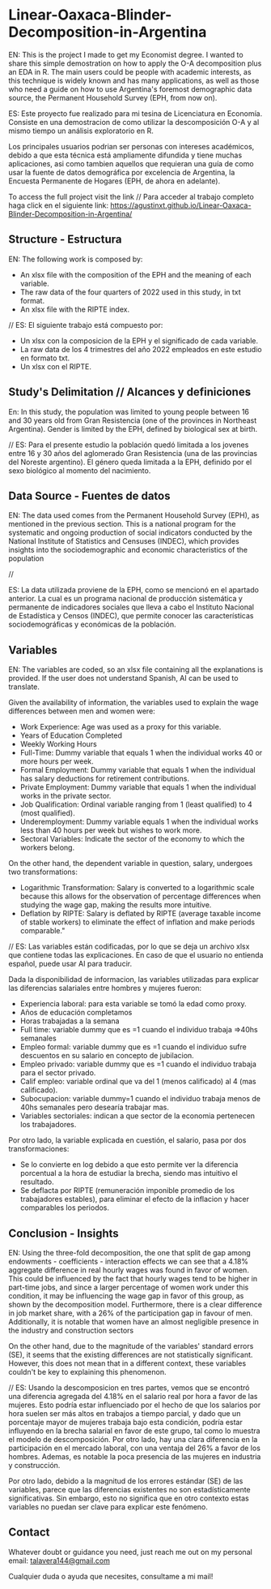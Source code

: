 # Linear-Oaxaca-Blinder-Decomposition-in-Argentina
EN: This is the project I made to get my Economist degree. I wanted to share this simple demostration on how to apply the O-A decomposition plus an EDA in R. 
The main users could be people with academic interests, as this technique is widely known and has many applications, as well as those who need a guide on how to use Argentina's foremost demographic data source, the Permanent Household Survey (EPH, from now on).


ES: Este proyecto fue realizado para mi tesina de Licenciatura en Economía. Consiste en una demostracion de como utilizar la descomposición O-A y al mismo tiempo un análisis exploratorio en R.

Los principales usuarios podrian ser personas con intereses académicos, debido a que esta técnica está ampliamente difundida y tiene muchas aplicaciones, asi como tambien aquellos que requieran una guía de como usar la fuente de datos demográfica por excelencia de Argentina, la Encuesta Permanente de Hogares (EPH, de ahora en adelante). 

To access the full project visit the link // Para acceder al trabajo completo haga click en el siguiente link: 
https://agustinxt.github.io/Linear-Oaxaca-Blinder-Decomposition-in-Argentina/

## Structure - Estructura 
EN:
The following work is composed by:

* An xlsx file with the composition of the EPH and the meaning of each variable.
* The raw data of the four quarters of 2022 used in this study, in txt format.
* An xlsx file with the RIPTE index.

//
ES:
El siguiente trabajo está compuesto por:
* Un xlsx con la composicion de la EPH y el significado de cada variable.
* La raw data de los 4 trimestres del año 2022 empleados en este estudio en formato txt.
* Un xlsx con el RIPTE.

## Study's Delimitation // Alcances y definiciones
En:
In this study, the population was limited to young people between 16 and 30 years old from Gran Resistencia (one of the provinces in Northeast Argentina).
Gender is limited by the EPH, defined by biological sex at birth.

//
ES:
Para el presente estudio la población quedó limitada a los jovenes entre 16 y 30 años del aglomerado Gran Resistencia (una de las provincias del Noreste argentino).
El género queda limitada a la EPH, definido por el sexo biológico al momento del nacimiento.


## Data Source - Fuentes de datos
EN: The data used comes from the Permanent Household Survey (EPH), as mentioned in the previous section. This is a national program for the systematic and ongoing production of social indicators conducted by the National Institute of Statistics and Censuses (INDEC), which provides insights into the sociodemographic and economic characteristics of the population

//

ES: La data utilizada proviene de la EPH, como se mencionó en el apartado anterior. La cual es un programa nacional de producción sistemática y permanente de indicadores sociales que lleva a cabo el Instituto Nacional de Estadística y Censos (INDEC), que permite conocer las características sociodemográficas y económicas de la población.

## Variables 
EN:
The variables are coded, so an xlsx file containing all the explanations is provided. If the user does not understand Spanish, AI can be used to translate.

Given the availability of information, the variables used to explain the wage differences between men and women were:

* Work Experience: Age was used as a proxy for this variable.
* Years of Education Completed
* Weekly Working Hours
* Full-Time: Dummy variable that equals 1 when the individual works 40 or more hours per week.
* Formal Employment: Dummy variable that equals 1 when the individual has salary deductions for retirement contributions.
* Private Employment: Dummy variable that equals 1 when the individual works in the private sector.
* Job Qualification: Ordinal variable ranging from 1 (least qualified) to 4 (most qualified).
* Underemployment: Dummy variable equals 1 when the individual works less than 40 hours per week but wishes to work more.
* Sectoral Variables: Indicate the sector of the economy to which the workers belong.

On the other hand, the dependent variable in question, salary, undergoes two transformations:
* Logarithmic Transformation: Salary is converted to a logarithmic scale because this allows for the observation of percentage differences when studying the wage gap, making the results more intuitive.
* Deflation by RIPTE: Salary is deflated by RIPTE (average taxable income of stable workers) to eliminate the effect of inflation and make periods comparable."

//
ES:
Las variables están codificadas, por lo que se deja un archivo xlsx que contiene todas las explicaciones. En caso de que el usuario no entienda español, puede usar AI para traducir.

Dada la disponibilidad de informacion, las variables utilizadas para explicar las diferencias salariales entre hombres y mujeres fueron: 
* Experiencia laboral: para esta variable se tomó la edad como proxy.
* Años de educación completamos
* Horas trabajadas a la semana
* Full time: variable dummy que es =1 cuando el individuo trabaja =>40hs semanales
* Empleo formal: variable dummy que es =1 cuando el individuo sufre descuentos en su salario en concepto de jubilacion.
* Empleo privado: variable dummy que es =1 cuando el individuo trabaja para el sector privado.
* Calif empleo: variable ordinal que va del 1 (menos calificado) al 4 (mas calificado).
* Subocupacion: variable dummy=1 cuando el individuo trabaja menos de 40hs semanales pero desearía trabajar mas.
* Variables sectoriales: indican a que sector de la economia pertenecen los trabajadores. 

Por otro lado, la variable explicada en cuestión, el salario, pasa por dos transformaciones:
* Se lo convierte en log debido a que esto permite ver la diferencia porcentual a la hora de estudiar la brecha, siendo mas intuitivo el resultado.
* Se deflacta por RIPTE (remuneración imponible promedio de los  trabajadores estables), para eliminar el efecto de la inflacion y hacer comparables los periodos.

## Conclusion - Insights
EN:
Using the three-fold decomposition, the one that split de gap among endowments - coefficients - interaction effects we can see that a 4.18% aggregate difference in real hourly wages was found in favor of women. This could be influenced by the fact that hourly wages tend to be higher in part-time jobs, and since a larger percentage of women work under this condition, it may be influencing the wage gap in favor of this group, as shown by the decomposition model. Furthermore, there is a clear difference in job market share, with a 26% of the participation gap in favour of men. Additionally, it is notable that women have an almost negligible presence in the industry and construction sectors

On the other hand, due to the magnitude of the variables' standard errors (SE), it seems that the existing differences are not statistically significant. However, this does not mean that in a different context, these variables couldn't be key to explaining this phenomenon.

//
ES:
Usando la descomposicion en tres partes, vemos que se encontró una diferencia agregada del 4.18% en el salario real por hora a favor de las mujeres. Esto podría estar influenciado por el hecho de que los salarios por hora suelen ser más altos en trabajos a tiempo parcial, y dado que un porcentaje mayor de mujeres trabaja bajo esta condición, podría estar influyendo en la brecha salarial en favor de este grupo, tal como lo muestra el modelo de descomposición. Por otro lado, hay una clara diferencia en la participación en el mercado laboral, con una ventaja del 26% a favor de los hombres. Ademas, es notable la poca presencia de las mujeres en industria y construcción.

Por otro lado, debido a la magnitud de los errores estándar (SE) de las variables, parece que las diferencias existentes no son estadísticamente significativas. Sin embargo, esto no significa que en otro contexto estas variables no puedan ser clave para explicar este fenómeno.

## Contact

Whatever doubt or guidance you need, just reach me out on my personal email: talavera144@gmail.com

Cualquier duda o ayuda que necesites, consultame a mi mail!

